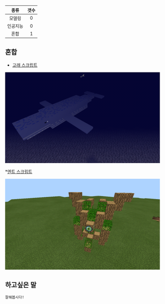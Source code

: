|   종류  |  갯수  |
| :---:  | :---: |
| 모델링  | 0 |
| 인공지능 | 0 |
| 혼합 | 1 | 
## 혼합
* [고래 스크립트](http://cafe.naver.com/minecraftpe/2245077)

![고래](https://github.com/Duduzzing/MCPE-ModPE-Script/blob/master/Whale/screenshot.png)


*[엔트 스크립트](http://cafe.naver.com/minecraftpe/2259967)

![엔트](https://raw.githubusercontent.com/Duduzzing/MCPE-ModPE-Script/master/Ent%20generator/Screenshot.png)
## 하고싶은 말

```
잘해봅시다!
```
